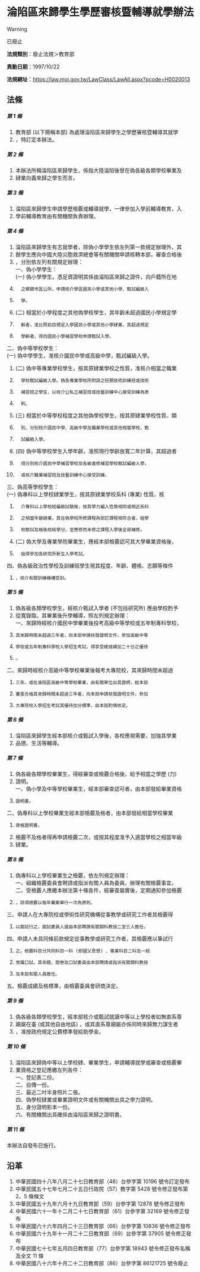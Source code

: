 # 淪陷區來歸學生學歷審核暨輔導就學辦法


> [!WARNING]
> 已廢止


**法規類別**：廢止法規＞教育部

**異動日期**：1997/10/22  

**法規網址**：https://law.moj.gov.tw/LawClass/LawAll.aspx?pcode=H0020013



## 法條
##### 第 1 條
1. 教育部 (以下簡稱本部) 為處理淪陷區來歸學生之學歷審核暨輔導其就學
1. ，特訂定本辦法。

##### 第 2 條
1. 本辦法所稱淪陷區來歸學生，係指大陸淪陷後曾在偽各級各類學校畢業及
1. 肄業向義來歸之學生而言。

##### 第 3 條
1. 淪陷區來歸學生申請學歷檢覈或輔導就學，一律參加入學前輔導教育，入
1. 學前輔導教育由有關機關負責辦理。

##### 第 4 條
1. 淪陷區來歸學生有志就學者，除偽小學學生依左列第一款規定辦理外，其
1. 餘學生應向中國大陸災胞救濟總會等有關機關申請核轉本部，審查合格後
1. ，分別依左列有關規定辦理：  
一、偽小學學生：  
 (一) 偽小學學生，憑足資證明其係由淪陷區來歸之證件，向戶籍所在地
1.       之鄉鎮市區公所，申請核介學區國民小學或其他小學、甄試編級入
1.       學。
1.  (二) 相當於小學程度之其他偽學校學生，其年齡未超過國民小學規定學
1.       齡者，准比照前目規定入學國民小學或其他小學肄業，其超過規定
1.       學齡者，得向國民小學補習學校申請甄試入學。  
二、偽中等學校學生：  
 (一) 偽中學學生，准核介國民中學或高級中學，甄試編級入學。
1.  (二) 偽中等專業學校學生，按其原肄業學校之性質，准核介相當之職業
1.       學校甄試編級入學。偽各專業學校所附設之短期技術訓練班或技術
1.       補習班之學生，以核介公私立補習班或技藝訓練中心接受訓練為原
1.       則。
1.  (三) 相當於中等學校程度之其他偽學校學生，按其原肄業學校性質、類
1.       別、分別核介國民中學、高級中學及職業學校或其他相當學校，甄
1.       試編級入學。
1.  (四) 偽中等學校學生入學年齡，准照現行學齡放寬二年計算，其超過者
1.       得分別核介國民中學補習學校及各級進修補習學校甄試編級入學，
1.       或核介職業補習班及技藝訓練中心接受訓練。  
三、偽高等學校學生：  
 (一) 偽專科以上學校肄業學生，按其原肄業學校系科 (專業) 性質，核
1.       介專科以上學校經編級試驗後，按其學力編入性質相同或相近系科
1.       之相當年級肄業，其在偽學校所修課程與部訂課程相符合者，經學
1.       校甄試及格後核給學分。至應修而未修之課程入學後全部補修。
1.  (二) 偽大學及專業學院畢業生，應經本部檢覈認可其大學畢業資格後，
1.       始得參加各研究所新生入學考試。  
四、偽各級政治性學校及訓練班學生視其程度、年齡、體格、志願等條件
1.     ，核介有關訓練機構受訓。

##### 第 5 條
1. 偽各級各類學校學生，經核介甄試入學者 (不包括研究所) 應由學校酌予
1. 從寬錄取。其畢業後升學輔導，照左列規定辦理：  
一、來歸時經核介國民中學畢業後投考高級中等學校或五年制專科學校，
1.     其來歸時間未超過三年者，向本部申請核發證明文件，參加高級中等
1.     學校或五年制專科學校入學招生考試，得享受總成績加二十分之優待
1.     。  
二、來歸時經核介高級中等學校畢業後報考大專院校，其來歸時間未超過
1.     三年，或在淪陷區高級中等學校畢業，由有關單位出具證明，經本部
1.     審查合格其來歸時間未超過三年者，向本部申請核發證明文件，參加
1.     大專院校入學招生考試其優待加分標準，由本部酌情核定。

##### 第 6 條
1. 淪陷區來歸學生經本部核介或甄試入學後，各校應視需要，加強其學業
1. 品德、生活等輔導。

##### 第 7 條
1. 偽各級各類學校畢業生，得經審查或檢覈合格後，給予相當之學歷 (力)
1. 證明。  
一、偽小學及中等學校畢業生，經本部審查認可者，由本部發給畢業資格
1.     證明書。  
二、偽專科以上學校畢業生經本部檢覈及格者，由本部發給相當學校畢業
1.     資格證明書。
1. 檢覈不及格者得再申請檢覈二次，或按其程度准予入適當學校之相當年級
1. 肄業。

##### 第 8 條
1. 偽專科以上學校畢業生之檢覈，依左列規定辦理：  
一、組織檢覈委員會聘請或指派有關人員為委員，辦理有關檢覈事宜。  
二、受檢覈人應繳本辦法第十條各件，經審查屬實後，定期通知參加檢覈
1.     ，該項檢覈以每年彙案舉行一次為原則。  
三、申請人在大專院校或學術性研究機構從事教學或研究工作者其檢覈得
1.     以面試行之，面試委員人選由本部聘請有關類科教授二至三人擔任。  
四、申請人未具同條前款規定從事教學或研究工作者，其檢覈應以筆試行
1.     之。檢覈科目分共同科目一科 (即國父思想) 、專業科目二科及一般
1.     常識口試。其命題、閱卷及口試委員由本部聘請或指派有關類科教授
1.     及本部有關人員擔任。  
五、檢覈成績及格標準，由檢覈委員會研商決定。

##### 第 9 條
1. 偽各級各類學校學生，經本部核介或甄試就讀中等以上學校者如無直系尊
1. 親屬在臺 (或其他自由地區) ，或其直系尊親屬亦係同時來歸無力謀生者
1. ，准按政府規定公費標準發給助學金。

##### 第 10 條
1. 淪陷區來歸偽中等以上學校肄、畢業學生，申請輔導就學或審查或檢覈畢
1. 業資格之登記應繳左列各件：  
一、登記表二份。  
二、自傳一份。  
三、最近二吋半身照片二張。  
四、偽學校肄業或畢業證明文件或有關機關出具之學力證明。  
五、身分證明影本一份。  
六、有關機關出具確係由淪陷區來歸之證明書。

##### 第 11 條
本辦法自發布日施行。

## 沿革
1. 中華民國四十八年八月二十七日教育部（48）台參字第 10196  號令訂定發布
1. 中華民國五十七年七月二十五日行政院（57）教字第 5428 號令修正發布第 2、5 條條文
1. 中華民國五十九年六月十九日教育部（59）台參字第 12878  號令修正發布
1. 中華民國六十一年十二月二十七日教育部（61）台參字第 32169  號令修正發布
1. 中華民國六十六年四月二十三日教育部（66）台參字第 10836  號令修正發布
1. 中華民國六十九年十一月二十二日教育部（69）台參字第 37905  號令修正發布
1. 中華民國七十七年五月四日教育部（77）台參字第 18943  號令修正發布名稱及全文 11 條
1. 中華民國八十六年十月二十二日教育部（86）台參字第 86121725 號令廢止
